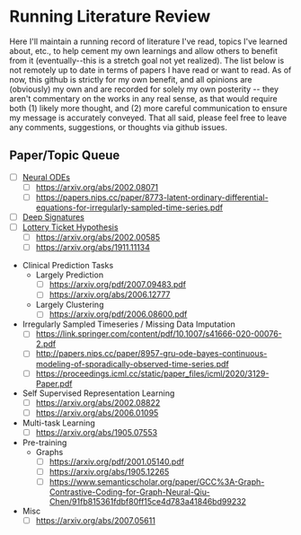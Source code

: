 # Running Literature Review

Here I'll maintain a running record of literature I've read, topics I've learned about, etc., to help cement my own learnings and allow others to benefit from it (eventually--this is a stretch goal not yet realized). The list below is not remotely up to date in terms of papers I have read or want to read. As of now, this github is strictly for my own benefit, and all opinions are (obviously) my own and are recorded for solely my own posterity -- they aren't commentary on the works in any real sense, as that would require both (1) likely more thought, and (2) more careful communication to ensure my message is accurately conveyed. That all said, please feel free to leave any comments, suggestions, or thoughts via github issues.

## Paper/Topic Queue
  - [ ] [Neural ODEs](https://arxiv.org/abs/1806.07366)
    - [ ] https://arxiv.org/abs/2002.08071
    - [ ] https://papers.nips.cc/paper/8773-latent-ordinary-differential-equations-for-irregularly-sampled-time-series.pdf
  - [ ] [Deep Signatures](https://papers.nips.cc/paper/8574-deep-signature-transforms.pdf)
  - [ ] [Lottery Ticket Hypothesis](https://arxiv.org/abs/1803.03635)
    - [ ] https://arxiv.org/abs/2002.00585
    - [ ] https://arxiv.org/abs/1911.11134
  - Clinical Prediction Tasks
    - Largely Prediction
      - [ ] https://arxiv.org/pdf/2007.09483.pdf
      - [ ] https://arxiv.org/abs/2006.12777
    - Largely Clustering
      - [ ] https://arxiv.org/pdf/2006.08600.pdf
  - Irregularly Sampled Timeseries / Missing Data Imputation
    - [ ] https://link.springer.com/content/pdf/10.1007/s41666-020-00076-2.pdf
    - [ ] http://papers.nips.cc/paper/8957-gru-ode-bayes-continuous-modeling-of-sporadically-observed-time-series.pdf
    - [ ] https://proceedings.icml.cc/static/paper_files/icml/2020/3129-Paper.pdf
  - Self Supervised Representation Learning
    - [ ] https://arxiv.org/abs/2002.08822
    - [ ] https://arxiv.org/abs/2006.01095
  - Multi-task Learning
    - [ ] https://arxiv.org/abs/1905.07553
  - Pre-training
    - Graphs
      - [ ] https://arxiv.org/pdf/2001.05140.pdf
      - [ ] https://arxiv.org/abs/1905.12265
      - [ ] https://www.semanticscholar.org/paper/GCC%3A-Graph-Contrastive-Coding-for-Graph-Neural-Qiu-Chen/91fb815361fdbf80ff15ce4d783a41846bd99232
  - Misc
    - [ ] https://arxiv.org/abs/2007.05611

